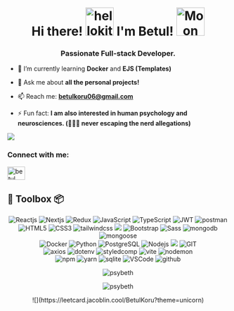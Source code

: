 <h1 align="center"> Hi there!  <a href="https://emoji.gg/emoji/2696-hellokitty-sparkle"><img src="https://cdn3.emoji.gg/emojis/2696-hellokitty-sparkle.png" width="64px" height="64px" alt="hellokitty_sparkle"></a> I'm Betul! <img height="40" <a href="https://emoji.gg/emoji/7745-moon"><img src="https://cdn3.emoji.gg/emojis/7745-moon.gif" width="64px" height="64px" alt="Moon"></a></h1>


<h3 align="center">Passionate Full-stack Developer.</h3>


- 🌱 I’m currently learning **Docker** and **EJS (Templates)**

- 💬 Ask me about **all the personal projects!**

- 📫 Reach me: **betulkoru06@gmail.com**

- ⚡ Fun fact: **I am also interested in human psychology and neurosciences. (☝🏻🤓 never escaping the nerd allegations)**

![](https://komarev.com/ghpvc/?username=psyBeth)

<h3 align="left">Connect with me:</h3>
<p align="left">
<a href="https://www.linkedin.com/in/betul-koru-2303192ab/" target="blank"><img align="center" src="https://raw.githubusercontent.com/rahuldkjain/github-profile-readme-generator/master/src/images/icons/Social/linked-in-alt.svg" alt="betul koru" height="30" width="40" /></a>
</p>

<h2 align="left">🚀 Toolbox 📦</h2>
<div align="center">
<img src="https://shields.io/badge/react-black?logo=react&style=for-the-badge"  alt="Reactjs"  />
<img src="https://img.shields.io/badge/Next-black?style=for-the-badge&logo=next.js&logoColor=white" alt="Nextjs"  />
<img src="https://img.shields.io/badge/redux-%23593d88.svg?style=for-the-badge&logo=redux&logoColor=white"  alt="Redux" />      
<img src="https://img.shields.io/badge/JavaScript-323330?style=for-the-badge&logo=javascript&logoColor=F7DF1E"    alt="JavaScript"  />
<img src="https://img.shields.io/badge/typescript-%23007ACC.svg?style=for-the-badge&logo=typescript&logoColor=white"  alt="TypeScript"  />
  <img src="https://camo.githubusercontent.com/72cf773aa3eca08e8b99d8cb14af10c17140951b0565ec512c454e0ebe487069/68747470733a2f2f696d672e736869656c64732e696f2f7374617469632f76313f7374796c653d666f722d7468652d6261646765266d6573736167653d4a534f4e2b5765622b546f6b656e7326636f6c6f723d303030303030266c6f676f3d4a534f4e2b5765622b546f6b656e73266c6f676f436f6c6f723d464646464646266c6162656c3d"  alt="JWT"  />
<img src="https://camo.githubusercontent.com/f3144a44fbb26b37fe2a0e05b38d490a98871efe1875bb6048f79d6cfe7fe672/68747470733a2f2f696d672e736869656c64732e696f2f7374617469632f76313f7374796c653d666f722d7468652d6261646765266d6573736167653d506f73746d616e26636f6c6f723d464636433337266c6f676f3d506f73746d616e266c6f676f436f6c6f723d464646464646266c6162656c3d" alt="postman" />
</br>
<img src="https://img.shields.io/badge/HTML5-E34F26?style=for-the-badge&logo=html5&logoColor=white" alt="HTML5"  />
<img src="https://img.shields.io/badge/CSS3-1572B6?style=for-the-badge&logo=css3&logoColor=white"   alt="CSS3"  />
<img src="https://img.shields.io/badge/tailwindcss-%2338B2AC.svg?style=for-the-badge&logo=tailwind-css&logoColor=white" alt="tailwindcss" />
<img src="https://img.shields.io/badge/MUI-%230081CB.svg?style=for-the-badge&logo=mui&logoColor=white" />
<img src="https://img.shields.io/badge/Bootstrap-563D7C?style=for-the-badge&logo=bootstrap&logoColor=white" alt="Bootstrap" />
<img src="https://img.shields.io/badge/Sass-CC6699?style=for-the-badge&logo=sass&logoColor=white" alt="Sass"  />
<img src="https://camo.githubusercontent.com/57336fa2867efa094d65d48d3122413cf1aca60e77c77ebad92705a98d29f249/68747470733a2f2f696d672e736869656c64732e696f2f7374617469632f76313f7374796c653d666f722d7468652d6261646765266d6573736167653d4d6f6e676f444226636f6c6f723d343741323438266c6f676f3d4d6f6e676f4442266c6f676f436f6c6f723d464646464646266c6162656c3d" alt="mongodb"  />
<img src="https://camo.githubusercontent.com/526fab277c42e1279d7d5e9b8aa9e959c07e7e58acdf64878127eff498863366/68747470733a2f2f696d672e736869656c64732e696f2f7374617469632f76313f7374796c653d666f722d7468652d6261646765266d6573736167653d4d6f6e676f6f736526636f6c6f723d383830303030266c6f676f3d4d6f6e676f6f7365266c6f676f436f6c6f723d464646464646266c6162656c3d" alt="mongoose" />
</br>
<img src= "https://img.shields.io/badge/docker-%230db7ed.svg?style=for-the-badge&logo=docker&logoColor=white" alt="Docker"  />
<img src="https://img.shields.io/badge/Python-14354C?style=for-the-badge&logo=python&logoColor=white"  alt="Python"  />
<img src="https://img.shields.io/badge/PostgreSQL-316192?style=for-the-badge&logo=postgresql&logoColor=white"  alt="PostgreSQL"  />
<img src="https://img.shields.io/badge/Node.js-43853D?style=for-the-badge&logo=node.js&logoColor=white"   alt="Nodejs"  />
<img src="https://img.shields.io/badge/express.js-%23404d59.svg?style=for-the-badge&logo=express&logoColor=%2361DAFB"  />
<img src="https://img.shields.io/badge/GIT-E44C30?style=for-the-badge&logo=git&logoColor=white" alt="GIT"  />
</br>
<img src="https://camo.githubusercontent.com/c5a680ce7bacacb679f10ee0c626865721fbad26e7ef730cc261fab0ccd30d6e/68747470733a2f2f696d672e736869656c64732e696f2f7374617469632f76313f7374796c653d666f722d7468652d6261646765266d6573736167653d4178696f7326636f6c6f723d354132394534266c6f676f3d4178696f73266c6f676f436f6c6f723d464646464646266c6162656c3d" alt="axios" />
<img src="https://camo.githubusercontent.com/a97752915ca701b443df1166b5fe33184c5371fc1b9f337b2828cbaa54fb2f3b/68747470733a2f2f696d672e736869656c64732e696f2f7374617469632f76313f7374796c653d666f722d7468652d6261646765266d6573736167653d2e454e5626636f6c6f723d323232323232266c6f676f3d2e454e56266c6f676f436f6c6f723d454344353346266c6162656c3d" alt="dotenv" />
<img src="https://camo.githubusercontent.com/7e1429c8684199094fbfa3defa11d71364744c18c86e8d1b431e435edbe71956/68747470733a2f2f696d672e736869656c64732e696f2f7374617469632f76313f7374796c653d666f722d7468652d6261646765266d6573736167653d7374796c65642d636f6d706f6e656e747326636f6c6f723d444237303933266c6f676f3d7374796c65642d636f6d706f6e656e7473266c6f676f436f6c6f723d464646464646266c6162656c3d" alt="styledcomp" />
<img src="https://camo.githubusercontent.com/ba15c5aa764426ba8b26cf5353d01fa66765772469298a5639917b40f1c29b7a/68747470733a2f2f696d672e736869656c64732e696f2f7374617469632f76313f7374796c653d666f722d7468652d6261646765266d6573736167653d5669746526636f6c6f723d363436434646266c6f676f3d56697465266c6f676f436f6c6f723d464646464646266c6162656c3d" alt="vite" />
<img src="https://camo.githubusercontent.com/49f0b2a36e3bd44ddd95fc7a946efd35e6e2322ef29527edfb9cd5386c443fa6/68747470733a2f2f696d672e736869656c64732e696f2f7374617469632f76313f7374796c653d666f722d7468652d6261646765266d6573736167653d4e6f64656d6f6e26636f6c6f723d323232323232266c6f676f3d4e6f64656d6f6e266c6f676f436f6c6f723d373644303442266c6162656c3d" alt="nodemon" />
</br>
<img src="https://camo.githubusercontent.com/c10a23876e747cf554b5a39208061c478a24b01f5f7eb25dbf56b4d0db7bbf23/68747470733a2f2f696d672e736869656c64732e696f2f7374617469632f76313f7374796c653d666f722d7468652d6261646765266d6573736167653d6e706d26636f6c6f723d434233383337266c6f676f3d6e706d266c6f676f436f6c6f723d464646464646266c6162656c3d" alt="npm" />
<img src="https://camo.githubusercontent.com/788909545cab1d2eb3b4cf45c2ffcabe9993b2c126fc803be2d1f49ff8207aa4/68747470733a2f2f696d672e736869656c64732e696f2f7374617469632f76313f7374796c653d666f722d7468652d6261646765266d6573736167653d5961726e26636f6c6f723d324338454242266c6f676f3d5961726e266c6f676f436f6c6f723d464646464646266c6162656c3d" alt="yarn" />
<img src="https://camo.githubusercontent.com/5a9c92fdc2a1a0141a60db6189a74b4d6e7d18f2b0f9971e81bd5d1ecb1d7f61/68747470733a2f2f696d672e736869656c64732e696f2f7374617469632f76313f7374796c653d666f722d7468652d6261646765266d6573736167653d53514c69746526636f6c6f723d303033423537266c6f676f3d53514c697465266c6f676f436f6c6f723d464646464646266c6162656c3d" alt="sqlite" />
<img src="https://img.shields.io/badge/Visual_Studio_Code-0078D4?style=for-the-badge&logo=visual%20studio%20code&logoColor=white" alt="VSCode"  />
<img src="https://camo.githubusercontent.com/ccceab02b3dd9c1afd6be271ade73df1d9b76b87d010dd3282570836d6870ba3/68747470733a2f2f696d672e736869656c64732e696f2f7374617469632f76313f7374796c653d666f722d7468652d6261646765266d6573736167653d47697448756226636f6c6f723d313831373137266c6f676f3d476974487562266c6f676f436f6c6f723d464646464646266c6162656c3d" alt="github" />
</div>

<div align="center">
<p><img align="center" src="https://github-readme-streak-stats.herokuapp.com/?user=psybeth&" alt="psybeth" /></p>
<p><img align="center" src="https://github-readme-stats.vercel.app/api/top-langs?username=psybeth&show_icons=true&locale=en&layout=compact" alt="psybeth" /></p>
![](https://leetcard.jacoblin.cool/BetulKoru?theme=unicorn)
</div>




